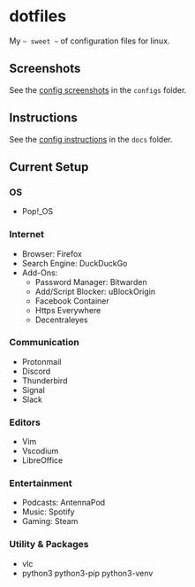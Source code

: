 # dotfiles

My `~ sweet ~` of configuration files for linux.

## Screenshots

See the [config screenshots](configs/README.md) in the `configs` folder.

## Instructions

See the [config instructions](docs/INSTRUCTIONS.md) in the `docs` folder.

## Current Setup

### OS

- Pop!\_OS

### Internet

- Browser: Firefox
- Search Engine: DuckDuckGo
- Add-Ons:
  - Password Manager: Bitwarden
  - Add/Script Blocker: uBlockOrigin
  - Facebook Container
  - Https Everywhere
  - Decentraleyes

### Communication

- Protonmail
- Discord
- Thunderbird
- Signal
- Slack

### Editors

- Vim
- Vscodium
- LibreOffice

### Entertainment

- Podcasts: AntennaPod
- Music: Spotify
- Gaming: Steam

### Utility & Packages

- vlc
- python3 python3-pip python3-venv
